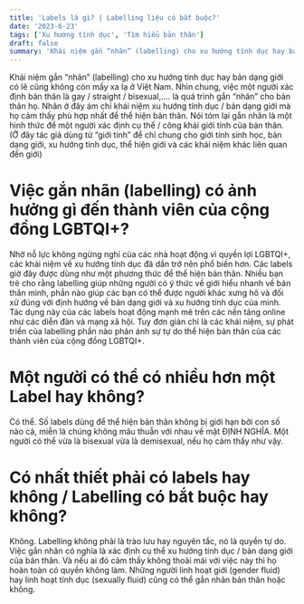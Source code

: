 ```yaml
---
title: 'Labels là gì? | Labelling liệu có bắt buộc?'
date: '2023-6-23'
tags: ['Xu hướng tính dục', 'Tìm hiểu bản thân']
draft: false
summary: 'Khái niệm gắn “nhãn” (labelling) cho xu hướng tính dục hay bản dạng giới có lẽ cũng không còn mấy xa lạ ở Việt Nam. '
---
```


Khái niệm gắn “nhãn” (labelling) cho xu hướng tính dục hay bản dạng giới có lẽ cũng không còn mấy xa lạ ở Việt Nam. Nhìn chung, việc một người xác định bản thân là gay / straight / bisexual,.... là quá trình gắn “nhãn” cho bản thân họ. Nhãn ở đây ám chỉ khái niệm xu hướng tính dục / bản dạng giới mà họ cảm thấy phù hợp nhất để thể hiện bản thân. Nói tóm lại gắn nhãn là một hình thức để một người xác định cụ thể / công khái giới tính của bản thân. (Ở đây tác giả dùng từ “giới tính” để chỉ chung cho giới tính sinh học, bản dạng giới, xu hướng tính dục, thể hiện giới và các khái niệm khác liên quan đến giới)

# **Việc gắn nhãn (labelling) có ảnh hưởng gì đến thành viên của cộng đồng LGBTQI+?**

Nhờ nỗ lực không ngừng nghỉ của các nhà hoạt động vì quyền lợi LGBTQI+, các khái niệm về xu hướng tính dục đã dần trở nên phổ biến hơn. Các labels giờ đây được dùng như một phương thức để thể hiện bản thân. Nhiều bạn trẻ cho rằng labelling giúp những người có ý thức về giới hiểu nhanh về bản thân mình, phần nào giúp các bạn có thể được người khác xưng hô và đối xử đúng với định hướng về bản dạng giới và xu hướng tính dục của mình. Tác dụng này của các labels hoạt động mạnh mẽ trên các nền tảng online như các diễn đàn và mạng xã hội. Tuy đơn giản chỉ là các khái niệm, sự phát triển của labelling phần nào phản ánh sự tự do thể hiện bản thân của các thành viên của cộng đồng LGBTQI+.

# **Một người có thể có nhiều hơn một Label hay không?**

Có thể. Số labels dùng để thể hiện bản thân không bị giới hạn bởi con số nào cả, miễn là chúng không mâu thuẫn với nhau về mặt ĐỊNH NGHĨA. Một người có thể vừa là bisexual vừa là demisexual, nếu họ cảm thấy như vậy.

# **Có nhất thiết phải có labels hay không / Labelling có bắt buộc hay không?**

Không. Labelling không phải là trào lưu hay nguyên tắc, nó là quyền tự do. Việc gắn nhãn có nghĩa là xác định cụ thể xu hướng tính dục / bản dạng giới của bản thân. Và nếu ai đó cảm thấy không thoải mái với việc này thì họ hoàn toàn có quyền không làm. Những người linh hoạt giới (gender fluid) hay linh hoạt tính dục (sexually fluid) cũng có thể gắn nhãn bản thân hoặc không.
